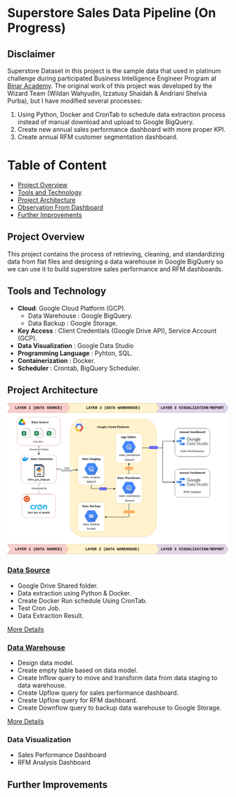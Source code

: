 Superstore Sales Data Pipeline (On Progress)
==============================

## Disclaimer
Superstore Dataset in this project is the sample data that used in platinum challenge during participated Business Intelligence Engineer Program at [Binar Academy](https://www.binaracademy.com/). The original work of this project was developed by the Wizard Team (Wildan Wahyudin, Izzatusy Shaidah & Andriani Shelvia Purba), but I have modified several processes: 
1. Using Python, Docker and CronTab to schedule data extraction process instead of manual download and upload to Google BigQuery. 
2. Create new annual sales performance dashboard with more proper KPI.
3. Create annual RFM customer segmentation dashboard. 

Table of Content
================
- [Project Overview](#project-overview)
- [Tools and Technology](#tools-and-technology)
- [Project Architecture](#project-architecture)
- [Observation From Dashboard](#obrservation-from-dashboard)
- [Further Improvements](#further-improvements)


## Project Overview
This project contains the process of retrieving, cleaning, and standardizing data from flat files and designing a data warehouse in Google BigQuery so we can use it to build superstore sales performance and RFM dashboards.

## Tools and Technology  
- **Cloud**: Google Cloud Platform (GCP).
  - Data Warehouse : Google BigQuery.
  - Data Backup : Google Storage.
- **Key Access** : Client Credentials (Google Drive API), Service Account (GCP).
- **Data Visualization** : Google Data Studio 
- **Programming Language** : Pyhton, SQL.
- **Containerization** : Docker.
- **Scheduler** : Crontab, BigQuery Scheduler.

## Project Architecture
<p align="center">
  <img src="images/data_architecture.png" alt="Architecture" >
</p>

### [Data Source](data-source)
  - Google Drive Shared folder.
  - Data extraction using Python & Docker.
  - Create Docker Run schedule Using CronTab.
  - Test Cron Job.
  - Data Extraction Result.

[More Details](data-source)

### [Data Warehouse](data-warehouse)
  - Design data model.
  - Create empty table based on data model.
  - Create Inflow query to move and transform data from data staging to data warehouse.
  - Create Upflow query for sales performance dashboard.
  - Create Upflow query for RFM dashboard.
  - Create Downflow query to backup data warehouse to Google Storage. 

[More Details](data-warehouse)

### Data Visualization
  - Sales Performance Dashboard
  - RFM Analysis Dashboard

## Further Improvements

